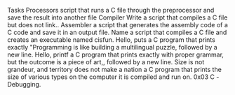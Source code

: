 Tasks
Processors script that runs a C file through the preprocessor and save the result into another file
Compiler Write a script that compiles a C file but does not link..
Assembler a script that generates the assembly code of a C code and save it in an output file.
Name a script that compiles a C file and creates an executable named cisfun.
Hello, puts  a C program that prints exactly "Programming is like building a multilingual puzzle, followed by a new line.
Hello, printf a C program that prints exactly with proper grammar, but the outcome is a piece of art,, followed by a new line.
Size is not grandeur, and territory does not make a nation  a C program that prints the size of various types on the computer it is compiled and run on.
0x03 C -Debugging.